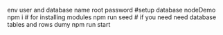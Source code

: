env user and database name root password #setup database nodeDemo
npm i # for installing modules
npm run seed # if you need need database tables and rows dumy
npm run start
